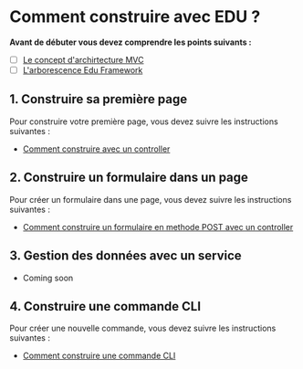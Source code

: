 # Comment construire avec EDU ?

**Avant de débuter vous devez comprendre les points suivants :**

- [ ] [Le concept d'archirtecture MVC](concept-mvc.md)
- [ ] [L'arborescence Edu Framework](arborescence.md)

## 1. Construire sa première page

Pour construire votre première page, vous devez suivre les instructions suivantes :

- [Comment construire avec un controller](controller-edu.md)


## 2. Construire un formulaire dans un page

Pour créer un formulaire dans une page, vous devez suivre les instructions suivantes :

- [Comment construire un formulaire en methode POST avec un controller](controller-edu-post.md)

## 3. Gestion des données avec un service

- Coming soon

## 4. Construire une commande CLI

Pour créer une nouvelle commande, vous devez suivre les instructions suivantes :

- [Comment construire une commande CLI](new-command-edu.md)